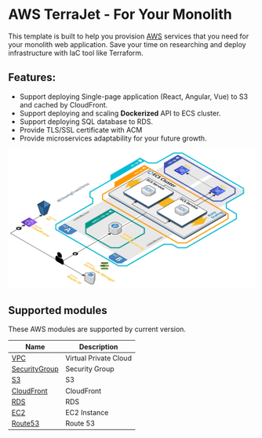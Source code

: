 # AWS TerraJet - For Your Monolith
 This template is built to help you provision [AWS](https://aws.amazon.com/) services that you need for your monolith web application. Save your time on researching and deploy infrastructure with IaC tool like Terraform.
## Features:
- Support deploying Single-page application (React, Angular, Vue) to S3 and cached by CloudFront.
- Support deploying and scaling **Dockerized** API to ECS cluster.
- Support deploying SQL database to RDS.
- Provide TLS/SSL certificate with ACM
- Provide microservices adaptability for your future growth.

![diagram](images/diagram.png)

## Supported modules

These AWS modules are supported by current version.

| Name                | Description           |
| ------------------- | --------------------- |
| [VPC][vpc]          | Virtual Private Cloud |
| [SecurityGroup][sg] | Security Group        |
| [S3][s3]            | S3                    |
| [CloudFront][cf]    | CloudFront            |
| [RDS][rds]          | RDS                   |
| [EC2][ec2]          | EC2 Instance          |
| [Route53][r53]      | Route 53              |

[aws]: https://aws.amazon.com/

[vpc]: ./modules/vpc
[sg]: ./modules/security-group
[s3]: ./modules/s3
[cf]: ./modules/cloudfront
[rds]: ./modules/rds
[ec2]: ./modules/ec2
[r53]: ./modules/route-53

[mp]: ./provider.tf
[mm]: ./main.tf
[mo]: ./outputs.tf

